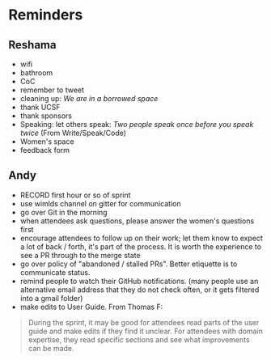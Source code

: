 # Reminders

## Reshama
- wifi
- bathroom
- CoC
- remember to tweet
- cleaning up:  *We are in a borrowed space*
- thank UCSF
- thank sponsors
- Speaking: let others speak:  *Two people speak once before you speak twice* (From Write/Speak/Code)
- Women's space
- feedback form


## Andy
- RECORD first hour or so of sprint
- use wimlds channel on gitter for communication
- go over Git in the morning
- when attendees ask questions, please answer the women's questions first
- encourage attendees to follow up on their work; let them know to expect a lot of back / forth, it's part of the process.   It is worth the experience to see a PR through to the merge state
- go over policy of "abandoned / stalled PRs".  Better etiquette is to communicate status.  
- remind people to watch their GitHub notifications.  (many people use an alternative email address that they do not check often, or it gets filtered into a gmail folder)
- make edits to User Guide.  From Thomas F:
>During the sprint, it may be good for attendees read parts of the user guide and make edits if they find it unclear. For attendees with domain expertise, they read specific sections and see what improvements can be made. 
